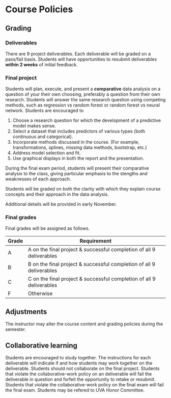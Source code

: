 # Course Policies

## Grading

### Deliverables 
There are 9 project deliverables.  Each deliverable will be graded on a pass/fail basis. 
Students will have opportunities to resubmit deliverables **within 2 weeks** of initial feedback. 

### Final project

Students will plan, execute, and present a **comparative** data analysis on a question of your their own choosing, preferably a question from their own research.
Students will answer the same research question using competing methods, such as regression vs random forest or random forest vs neural network.  Students are encouraged to

1.  Choose a research question for which the development of a predictive model makes sense.
1.  Select a dataset that includes predictors of various types (both continuous and categorical).
1.  Incorporate methods discussed in the course. (For example, transformations, splines, missing data methods, bootstrap, etc.)
1.  Address model selection and fit.
1.  Use graphical displays in both the report and the presentation.
    
During the final exam period, students will present their comparative analysis to the class, giving particular emphasis to the stengths and weaknesses of each approach.

Students will be graded on both the clarity with which they explain course concepts and their approach in the data analysis.

Additional details will be provided in early November.

### Final grades

Final grades will be assigned as follows.

| Grade | Requirement |
|---|---|
| A | A on the final project & successful completion of all 9 deliverables |
| B | B on the final project & successful completion of all 9 deliverables |
| C | C on the final project & successful completion of all 9 deliverables |
| F | Otherwise |

## Adjustments

The instructor may alter the course content and grading policies during the semester.

## Collaborative learning

Students are encouraged to study together.  The instructions for each deliverable will indicate if and how students may work together on the deliverable.
Students should not collaborate on the final project.  Students that violate the collaborative-work policy on an deliverable will fail the deliverable in
question and forfeit the opportunity to retake or resubmit.  Students that violate the collaborative-work policy on the final exam will fail the final exam.
Students may be refered to UVA Honor Committee.
